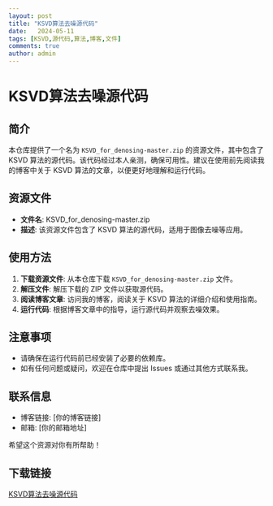 ```yaml
---
layout: post
title: "KSVD算法去噪源代码"
date:   2024-05-11
tags: [KSVD,源代码,算法,博客,文件]
comments: true
author: admin
---
```

# KSVD算法去噪源代码

## 简介

本仓库提供了一个名为 `KSVD_for_denosing-master.zip` 的资源文件，其中包含了 KSVD 算法的源代码。该代码经过本人亲测，确保可用性。建议在使用前先阅读我的博客中关于 KSVD 算法的文章，以便更好地理解和运行代码。

## 资源文件

- **文件名**: KSVD_for_denosing-master.zip
- **描述**: 该资源文件包含了 KSVD 算法的源代码，适用于图像去噪等应用。

## 使用方法

1. **下载资源文件**: 从本仓库下载 `KSVD_for_denosing-master.zip` 文件。
2. **解压文件**: 解压下载的 ZIP 文件以获取源代码。
3. **阅读博客文章**: 访问我的博客，阅读关于 KSVD 算法的详细介绍和使用指南。
4. **运行代码**: 根据博客文章中的指导，运行源代码并观察去噪效果。

## 注意事项

- 请确保在运行代码前已经安装了必要的依赖库。
- 如有任何问题或疑问，欢迎在仓库中提出 Issues 或通过其他方式联系我。

## 联系信息

- 博客链接: [你的博客链接]
- 邮箱: [你的邮箱地址]

希望这个资源对你有所帮助！

## 下载链接

[KSVD算法去噪源代码](https://pan.quark.cn/s/92a15e5354be)